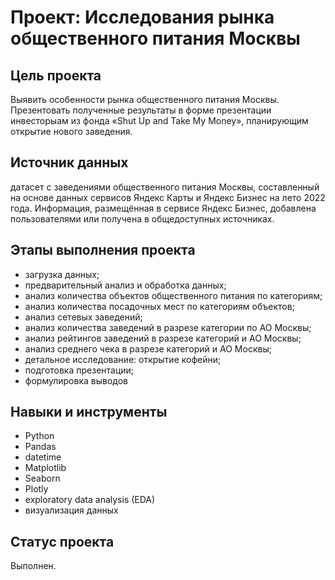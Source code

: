 # Проект: Исследования рынка общественного питания Москвы

## Цель проекта
Выявить особенности рынка общественного питания Москвы. Презентовать полученные результаты в форме презентации инвесторыам из фонда «Shut Up and Take My Money», планирующим открытие нового заведения.

## Источник данных
датасет с заведениями общественного питания Москвы, составленный на основе данных сервисов Яндекс Карты и Яндекс Бизнес на лето 2022 года. Информация, размещённая в сервисе Яндекс Бизнес, добавлена пользователями или получена в общедоступных источниках.

## Этапы выполнения проекта
* загрузка данных;
* предварительный анализ и обработка данных;
* анализ количества объектов общественного питания по категориям;
* анализ количества посадочных мест по категориям объектов;
* анализ сетевых заведений;
* анализ количества заведений в разрезе категории по АО Москвы;
* анализ рейтингов заведений в разрезе категорий и АО Москвы;
* анализ среднего чека в разрезе категорий и АО Москвы;
* детальное исследование: открытие кофейни;
* подготовка презентации;
* формулировка выводов

## Навыки и инструменты
* Python
* Pandas
* datetime
* Matplotlib
* Seaborn
* Plotly
* exploratory data analysis (EDA)
* визуализация данных

## Статус проекта
Выполнен.
